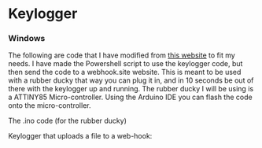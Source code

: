 # Keylogger

### Windows

The following are code that I have modified from [this website](https://www.andreafortuna.org/2019/05/22/how-a-keylogger-works-a-simple-powershell-example/) to fit my needs. I have made the Powershell script to use the keylogger code, but then send the code to a webhook.site website. This is meant to be used with a rubber ducky that way you can plug it in, and in 10 seconds be out of there with the keylogger up and running. The rubber ducky I will be using is a ATTINY85 Micro-controller. Using the Arduino IDE you can flash the code onto the micro-controller.

The .ino code \(for the rubber ducky\)





Keylogger that uploads a file to a web-hook:

